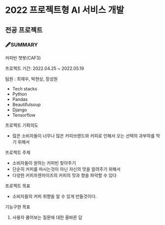 # 2022 프로젝트형 AI 서비스 개발
## 전공 프로젝트 
### 🖋SUMMARY

커피빈 챗봇(CAF3)

프로젝트 기간: 2022.04.25 ~ 2022.05.19

팀원 : 최재우, 박현상, 장성원

- Tech stacks
 - Python
 - Pandas
 - Beautifulsoup
 - Django
 - Tensorflow
 
프로젝트 기획의도
 - 많은 소비자들이 너무나 많은 커피브랜드와 커피로 인해서 오는 선택의 과부하를 막기 위해서 


프로젝트 주제
 - 소비자들이 원하는 커피빈 찾아주기
 - 단순히 커피를 마시는것이 아닌 자신의 맛을 알려주기 위해서
 - 다양한 커피프렌차이즈의 커피의 맛과 향을 파악할 수 있다

프로젝트 목표
 - 소비자들의 커피 취향을 알 수 있게 만들것이다.
 
기능구현 목표
 1. 사용자 물어보는 질문에 대한 올바른 답
 
